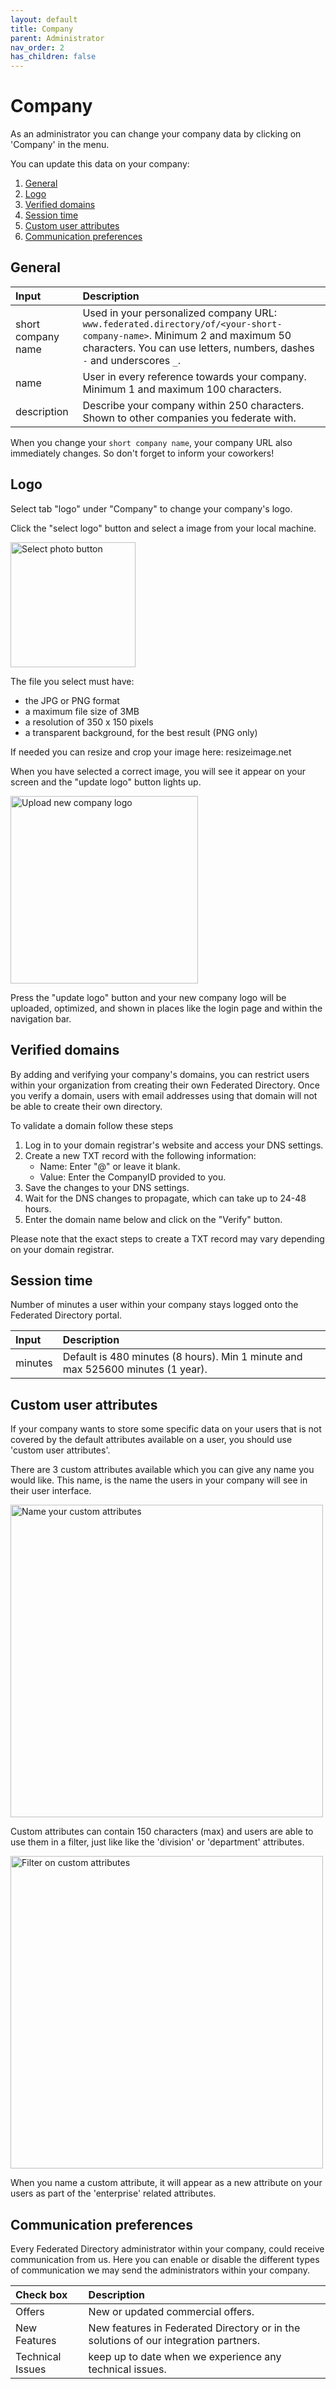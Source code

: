 ```yaml
---
layout: default
title: Company
parent: Administrator
nav_order: 2
has_children: false
---
```


# Company

As an administrator you can change your company data by clicking on 'Company' in the menu.

You can update this data on your company:

1. [General](#general)
2. [Logo](#logo)
3. [Verified domains](#verified-domains)
4. [Session time](#session-time)
5. [Custom user attributes](#custom-user-attributes)
6. [Communication preferences](#communication-preferences)

## General

| Input              | Description                                                                                                                                                                                       |
| :----------------- | :------------------------------------------------------------------------------------------------------------------------------------------------------------------------------------------------ |
| short company name | Used in your personalized company URL: `www.federated.directory/of/<your-short-company-name>`. Minimum 2 and maximum 50 characters. You can use letters, numbers, dashes `-` and underscores `_`. |
| name               | User in every reference towards your company. Minimum 1 and maximum 100 characters.                                                                                                               |
| description        | Describe your company within 250 characters. Shown to other companies you federate with.                                                                                                          |

When you change your `short company name`, your company URL also immediately changes. So don't forget to inform your coworkers!

## Logo

Select tab "logo" under "Company" to change your company's logo.

Click the "select logo" button and select a image from your local machine.

<img style="width: 200px" src="../../assets/images/company-photo1.png " alt="Select photo button"/>

The file you select must have:

- the JPG or PNG format
- a maximum file size of 3MB
- a resolution of 350 x 150 pixels
- a transparent background, for the best result (PNG only)

If needed you can resize and crop your image here: resizeimage.net

When you have selected a correct image, you will see it appear on your screen and the "update logo" button lights up.

<img style="width: 300px" src="../../assets/images/company-photo2.png " alt="Upload new company logo"/>

Press the "update logo" button and your new company logo will be uploaded, optimized, and shown in places like the login page and within the navigation bar.

## Verified domains

By adding and verifying your company's domains, you can restrict users within your organization from creating their own Federated Directory. Once you verify a domain, users with email addresses using that domain will not be able to create their own directory.

To validate a domain follow these steps

1. Log in to your domain registrar's website and access your DNS settings.
2. Create a new TXT record with the following information:
   - Name: Enter "@" or leave it blank.
   - Value: Enter the CompanyID provided to you.
3. Save the changes to your DNS settings.
4. Wait for the DNS changes to propagate, which can take up to 24-48 hours.
5. Enter the domain name below and click on the "Verify" button.

Please note that the exact steps to create a TXT record may vary depending on your domain registrar.

## Session time

Number of minutes a user within your company stays logged onto the Federated Directory portal.

| Input   | Description                                                                     |
| :------ | :------------------------------------------------------------------------------ |
| minutes | Default is 480 minutes (8 hours). Min 1 minute and max 525600 minutes (1 year). |

## Custom user attributes

If your company wants to store some specific data on your users that is not covered by the default attributes available on a user, you should use 'custom user attributes'.

There are 3 custom attributes available which you can give any name you would like. This name, is the name the users in your company will see in their user interface.

<img style="width: 500px" src="../../assets/images/company-custom_attributes.png " alt="Name your custom attributes"/>

Custom attributes can contain 150 characters (max) and users are able to use them in a filter, just like like the 'division' or 'department' attributes.

<img style="width: 500px" src="../../assets/images/company-custom_attributes2.png " alt="Filter on custom attributes"/>

When you name a custom attribute, it will appear as a new attribute on your users as part of the 'enterprise' related attributes.

## Communication preferences

Every Federated Directory administrator within your company, could receive communication from us. Here you can enable or disable the different types of communication we may send the administrators within your company.

| Check box        | Description                                                                          |
| :--------------- | :----------------------------------------------------------------------------------- |
| Offers           | New or updated commercial offers.                                                    |
| New Features     | New features in Federated Directory or in the solutions of our integration partners. |
| Technical Issues | keep up to date when we experience any technical issues.                             |
